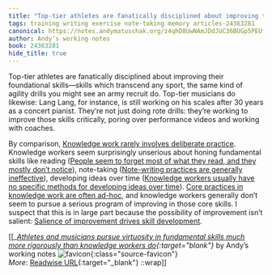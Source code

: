 ```yaml
---
title: "Top-tier athletes are fanatically disciplined about improving their foundational skills—skills ..."
tags: training writing exercise note-taking memory articles-24363281
canonical: https://notes.andymatuschak.org/z4qhD8UwNAmJDdJUC36BUGp5PEUfgfzZXvkhB
author: Andyʼs working notes
book: 24363281
hide_title: true
---
```


Top-tier athletes are fanatically disciplined about improving their foundational skills—skills which transcend any sport, the same kind of agility drills you might see an army recruit do. Top-tier musicians do likewise: Lang Lang, for instance, is still working on his scales after 30 years as a concert pianist. They’re not just doing rote drills: they’re working to improve those skills critically, poring over performance videos and working with coaches.

By comparison, [Knowledge work rarely involves deliberate practice](https://notes.andymatuschak.org/z5BMvN7tZr8wxZdfFHgjvV9Em5HzXPCboardR). Knowledge workers seem surprisingly unserious about honing fundamental skills like reading ([People seem to forget most of what they read, and they mostly don’t notice](https://notes.andymatuschak.org/z3d6dFhTA5zTmykZ3zh4Y2vCw3aVbUxRiQQcc)), note-taking ([Note-writing practices are generally ineffective](https://notes.andymatuschak.org/z8V2q398qu89vdJ73N2BEYCgevMqux3yxQUAC)), developing ideas over time ([Knowledge workers usually have no specific methods for developing ideas over time](https://notes.andymatuschak.org/z2A9r2zcddVXfxjevj5Nzayhwxr9VuycjxYdz)). [Core practices in knowledge work are often ad-hoc](https://notes.andymatuschak.org/z7z6uFero1JXyANDsq7P4RzeUemPWrHD7Ejmn), and knowledge workers generally don’t seem to pursue a serious program of improving in those core skills. I suspect that this is in large part because the possibility of improvement isn’t salient: [Salience of improvement drives skill development](https://notes.andymatuschak.org/z3TLgRqbKq1iQvYNvxenccLPZUuJNB329uwGw).


[[<cite>_[Athletes and musicians pursue virtuosity in fundamental skills much more rigorously than knowledge workers do](https://notes.andymatuschak.org/z4qhD8UwNAmJDdJUC36BUGp5PEUfgfzZXvkhB){:target="_blank"}_</cite> by Andyʼs working notes ![favicon](https://s2.googleusercontent.com/s2/favicons?domain=notes.andymatuschak.org){:class="source-favicon"}<br>
_More_: [Readwise URL](https://readwise.io/open/475711741){:target="_blank"}
::wrap]]